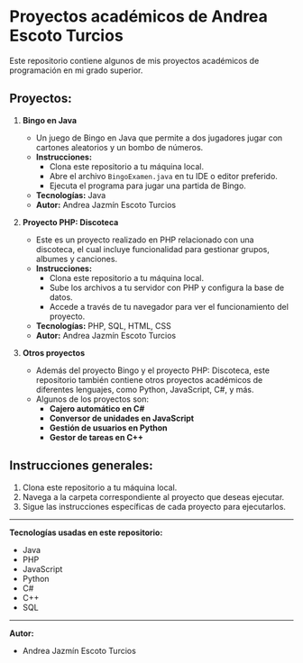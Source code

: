 # Proyectos académicos de Andrea Escoto Turcios

Este repositorio contiene algunos de mis proyectos académicos de programación en mi grado superior.

## Proyectos:
1. **Bingo en Java**
   - Un juego de Bingo en Java que permite a dos jugadores jugar con cartones aleatorios y un bombo de números.
   - **Instrucciones:**
     - Clona este repositorio a tu máquina local.
     - Abre el archivo `BingoExamen.java` en tu IDE o editor preferido.
     - Ejecuta el programa para jugar una partida de Bingo.
   - **Tecnologías:** Java
   - **Autor:** Andrea Jazmín Escoto Turcios

2. **Proyecto PHP: Discoteca**
   - Este es un proyecto realizado en PHP relacionado con una discoteca, el cual incluye funcionalidad para gestionar grupos, albumes y canciones.
   - **Instrucciones:**
     - Clona este repositorio a tu máquina local.
     - Sube los archivos a tu servidor con PHP y configura la base de datos.
     - Accede a través de tu navegador para ver el funcionamiento del proyecto.
   - **Tecnologías:** PHP, SQL, HTML, CSS
   - **Autor:** Andrea Jazmín Escoto Turcios

3. **Otros proyectos**
   - Además del proyecto Bingo y el proyecto PHP: Discoteca, este repositorio también contiene otros proyectos académicos de diferentes lenguajes, como Python, JavaScript, C#, y más.
   - Algunos de los proyectos son:
     - **Cajero automático en C#**
     - **Conversor de unidades en JavaScript**
     - **Gestión de usuarios en Python**
     - **Gestor de tareas en C++**

## Instrucciones generales:
1. Clona este repositorio a tu máquina local.
2. Navega a la carpeta correspondiente al proyecto que deseas ejecutar.
3. Sigue las instrucciones específicas de cada proyecto para ejecutarlos.

---

**Tecnologías usadas en este repositorio:**
- Java
- PHP
- JavaScript
- Python
- C#
- C++
- SQL

---

**Autor:**
- Andrea Jazmín Escoto Turcios

